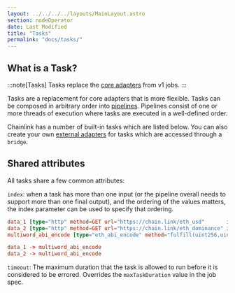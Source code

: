 ```yaml
---
layout: ../../../../layouts/MainLayout.astro
section: nodeOperator
date: Last Modified
title: "Tasks"
permalink: "docs/tasks/"
---
```


## What is a Task?

:::note[Tasks]
Tasks replace the [core adapters](/chainlink-nodes/oracle-jobs/v1/adapters/) from v1 jobs.
:::

Tasks are a replacement for core adapters that is more flexible. Tasks can be composed in arbitrary order into [pipelines](/chainlink-nodes/oracle-jobs/task-types/pipelines/). Pipelines consist of one or more threads of execution where tasks are executed in a well-defined order.

Chainlink has a number of built-in tasks which are listed below. You can also create your own [external adapters](/chainlink-nodes/external-adapters/external-adapters/) for tasks which are accessed through a `bridge`.

## Shared attributes

All tasks share a few common attributes:

`index`: when a task has more than one input (or the pipeline overall needs to support more than one final output), and the ordering of the values matters, the index parameter can be used to specify that ordering.

```toml
data_1 [type="http" method=GET url="https://chain.link/eth_usd"       index=0]
data_2 [type="http" method=GET url="https://chain.link/eth_dominance" index=1]
multiword_abi_encode [type="eth_abi_encode" method="fulfill(uint256,uint256)"]

data_1 -> multiword_abi_encode
data_2 -> multiword_abi_encode
```

`timeout`: The maximum duration that the task is allowed to run before it is considered to be errored. Overrides the `maxTaskDuration` value in the job spec.
